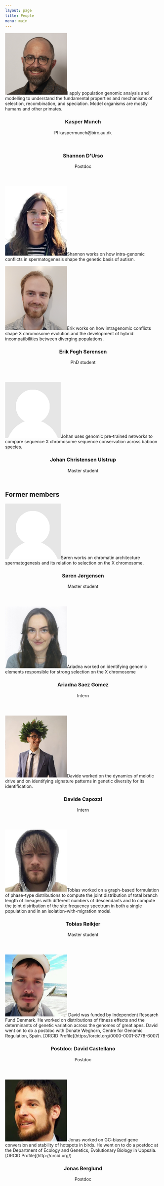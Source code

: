 ```yaml
---
layout: page
title: People
menu: main
---
```


<section>
<p><span class="image left"><img src="images/kasper_portrait.png" style="max-width:200px" /></span>I apply population genomic analysis and modelling to understand the fundamental properties and mechanisms of selection, recombination, and speciation. Model organisms are mostly humans and other primates.</p>
<header>
    <h3>Kasper Munch</h3>
    <p>PI kaspermunch@birc.au.dk</p>
</header>
</section>

<section>
<header>
    <h3>Shannon D'Urso</h3>
    <p>Postdoc</p>
</header>
<p><span class="image left"><img src="images/shannon.jpeg" style="max-width:200px" /></span>Shannon works on how intra-genomic conflicts in spermatogenesis shape the genetic basis of autism.</p>
</section>

<section>
<p><span class="image left"><img src="images/erik.png" style="max-width:200px" /></span>Erik works on how intragenomic conflicts shape X chromosome evolution and the development of hybrid incompatibilities between diverging populations.</p>
<header>
    <h3>Erik Fogh Sørensen</h3>
    <p>PhD student</p>
</header>
</section>

<p></p>

<section>
<p><span class="image left"><img src="images/placeholder.png" style="max-width:200px" /></span>Johan uses genomic pre-trained networks to compare sequence X chromosome sequence conservation across baboon species.</p>
<header>
    <h3>Johan Christensen Ulstrup</h3>
    <p>Master student</p>
</header>
</section>

## Former members

<section>
<p><span class="image left"><img src="images/placeholder.png" style="max-width:200px" /></span>Søren works on chromatin architecture spermatogenesis and its relation to selection on the X chromosome.</p>
<header>
    <h3>Søren Jørgensen</h3>
    <p>Master student</p>
</header>
</section>

<section>
<p><span class="image left"><img src="images/ariadna_intern.jpeg" style="max-width:200px" /></span>Ariadna worked on identifying genomic elements responsible for strong selection on the X chromosome</p>
<header>
    <h3>Ariadna Saez Gomez</h3>
    <p>Intern</p>
</header>
</section>

<section>
<p><span class="image left"><img src="images/davide_intern.jpeg" style="max-width:200px" /></span>Davide worked on the dynamics of meiotic drive and on identifying signature patterns in genetic diversity for its identification.</p> 
<header>
    <h3>Davide Capozzi</h3>
    <p>Intern</p>
</header>
</section>

<section>
<p><span class="image left"><img src="images/tobias.png" style="max-width:200px" /></span>Tobias worked on a graph-based formulation of phase-type distributions to compute the joint distribution of total branch length of lineages with different numbers of descendants and to compute the joint distribution of the site frequency spectrum in both a single population and in an isolation-with-migration model.</p>
<header>
    <h3>Tobias Røikjer</h3>
    <p>Master student</p>
</header>
</section>

<section>
<p><span class="image left"><img src="images/david_castellano3.png" style="max-width:200px" /></span> David was funded by Independent Research Fund Denmark. He worked on distributions of fitness effects and the determinants of genetic variation across the genomes of great apes. David went on to do a postdoc with Donate Weghorn, Centre for Genomic Regulation, Spain. [ORCID Profile](https://orcid.org/0000-0001-8778-6007)</p>
<header>
    <h3>Postdoc: David Castellano</h3>
    <p>Postdoc</p>
</header>
</section>

<section>
<p><span class="image left"><img src="images/jonas_berglund2.png" style="max-width:200px" /></span> Jonas worked on GC-biased gene conversion and stability of hotspots in birds. He went on to do a postdoc at the Department of Ecology and Genetics, Evolutionary Biology in Uppsala. [ORCID Profile](http://orcid.org/)</p>
<header>
    <h3>Jonas Berglund</h3>
    <p>Postdoc</p>
</header>
</section>



